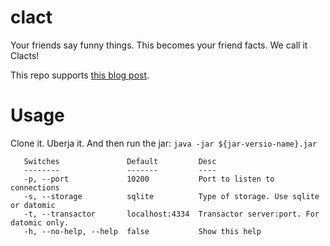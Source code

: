 clact
=====

Your friends say funny things. This becomes your friend facts. We call it Clacts!

This repo supports [this blog post](http://paulosuzart.github.com/blog/2012/07/09/tcp-server-with-clojure-aleph-and-gloss/).

Usage
=====
Clone it. Uberja it. And then run the jar: `java -jar ${jar-versio-name}.jar`

```
   Switches               Default         Desc                                      
   --------               -------         ----                                     
   -p, --port             10200           Port to listen to connections             
   -s, --storage          sqlite          Type of storage. Use sqlite or datomic    
   -t, --transactor       localhost:4334  Transactor server:port. For datomic only. 
   -h, --no-help, --help  false           Show this help 
``` 


